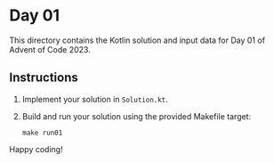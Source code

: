 # Day 01

This directory contains the Kotlin solution and input data for Day 01 of Advent of Code 2023.

## Instructions

1. Implement your solution in `Solution.kt`.
2. Build and run your solution using the provided Makefile target:

   ```
   make run01
   ```

Happy coding!
